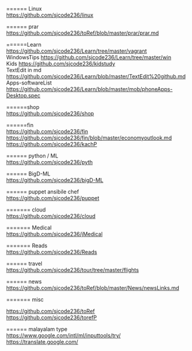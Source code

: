 



====== Linux     
https://github.com/sjcode236/linux     

====== prar     
https://github.com/sjcode236/toRef/blob/master/prar/prar.md  

======Learn      
https://github.com/sjcode236/Learn/tree/master/vagrant     
WindowsTips https://github.com/sjcode236/Learn/tree/master/win    
Kids  https://github.com/sjcode236/kidstudy      
TextEdit in md  https://github.com/sjcode236/Learn/blob/master/TextEdit%20github.md       
Apps-softwareList  https://github.com/sjcode236/Learn/blob/master/mob/phoneApps-Desktop.spec     

======shop     
https://github.com/sjcode236/shop     

======fin     
https://github.com/sjcode236/fin     
https://github.com/sjcode236/fin/blob/master/economyoutlook.md     
https://github.com/sjcode236/kachP    
   

====== python / ML     
https://github.com/sjcode236/pyth     

====== BigD-ML  
https://github.com/sjcode236/bigD-ML    

====== puppet ansibile chef      
https://github.com/sjcode236/puppet     

======= cloud     
https://github.com/sjcode236/cloud     

======= Medical     
https://github.com/sjcode236/jMedical     

======= Reads    
https://github.com/sjcode236/Reads    

====== travel     
https://github.com/sjcode236/tour/tree/master/flights     


======  news   
https://github.com/sjcode236/toRef/blob/master/News/newsLinks.md     

======= misc   
  
https://github.com/sjcode236/toRef       
https://github.com/sjcode236/torefP   



======  malayalam type     
https://www.google.com/intl/ml/inputtools/try/     
https://translate.google.com/       






